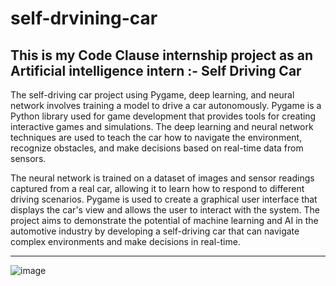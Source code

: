 # self-drvining-car
This is my Code Clause internship project as an Artificial intelligence intern :- Self Driving Car
--------------------------------------------------------------------------------------------------
The self-driving car project using Pygame, deep learning, and neural network involves training a 
model to drive a car autonomously. Pygame is a Python library used for game development that provides
tools for creating interactive games and simulations. The deep learning and neural network techniques
are used to teach the car how to navigate the environment, recognize obstacles, and make decisions 
based on real-time data from sensors.

The neural network is trained on a dataset of images and sensor readings captured from a real car,
allowing it to learn how to respond to different driving scenarios. Pygame is used to create a
graphical user interface that displays the car's view and allows the user to interact with the system. 
The project aims to demonstrate the potential of machine learning and AI in the automotive industry
by developing a self-driving car that can navigate complex environments and make decisions in real-time.

------------------------------------------------------------------------------------------------------


![image](https://user-images.githubusercontent.com/102954942/227788588-9fdced8f-1fe4-4c63-bdcf-708ed5bca40f.png)
